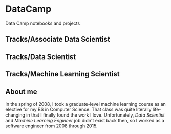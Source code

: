 # DataCamp






Data Camp notebooks and projects

## Tracks/Associate Data Scientist


## Tracks/Data Scientist


## Tracks/Machine Learning Scientist


## About me

In the spring of 2008, I took a graduate-level machine learning course as an elective for my BS in Computer Science. That class was quite literally life-changing in that I finally found the work I love. Unfortunately, *Data Scientist* and *Machine Learning Engineer* job didn't exist back then, so I worked as a software engineer from 2008 through 2015.

